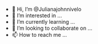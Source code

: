 - 👋 Hi, I’m @Julianajohnnivelo
- 👀 I’m interested in ...
- 🌱 I’m currently learning ...
- 💞️ I’m looking to collaborate on ...
- 📫 How to reach me ...

<!---
Julianajohnnivelo/Julianajohnnivelo is a ✨ special ✨ repository because its `README.md` (this file) appears on your GitHub profile.
You can click the Preview link to take a look at your changes.
--->
